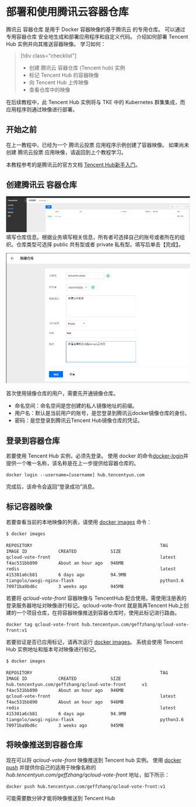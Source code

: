 # <a name="tutorial-deploy-and-use-azure-container-registry"></a> 部署和使用腾讯云容器仓库

腾讯云 容器仓库 是用于 Docker 容器映像的基于腾讯云 的专用仓库。 可以通过专用容器仓库 安全地生成和部署应用程序和自定义代码。  介绍如何部署 Tencent Hub 实例并向其推送容器映像。 学习如何：

> [!div class="checklist"]
> * 创建 腾讯云 容器仓库 (Tencent hub) 实例
> * 标记 Tencent Hub 的容器映像
> * 向 Tencent Hub 上传映像
> * 查看仓库中的映像

在后续教程中，此 Tencent Hub 实例将与 TKE 中的 Kubernetes 群集集成，而应用程序则通过映像进行部署。

## <a name="before-you-begin"></a>开始之前

在上一教程中，已经为一个 腾讯云投票 应用程序示例创建了容器映像。 如果尚未创建 腾讯云投票 应用映像，请返回到上个教程学习。

本教程参考的是腾讯云的官方文档 [Tencent Hub新手入门](https://cloud.tencent.com/document/product/857/17143)。


## <a name="create-an-qcloud-container-registry"></a>创建腾讯云 容器仓库

![创建仓库](./resource/createccr.png)
填写仓库信息。根据业务填写相关信息，所有者可选择自己的账号或者所在的组织。仓库类型可选择 public 共有型或者 private 私有型。填写后单击【完成】。

![新建仓库](./resource/createccr1.png)

首次使用镜像仓库的用户，需要先开通镜像仓库。

 - 命名空间：命名空间是您创建的私人镜像地址的前缀。
 - 用户名：默认是当前用户的账号，是您登录到腾讯云docker镜像仓库的身份。
 - 密码：是您登录到腾讯云Tencent Hub镜像仓库的凭证。

 
## <a name="log-in-to-the-container-registry"></a>登录到容器仓库

若要使用 Tencent Hub 实例，必须先登录。 使用 docker 的命令[docker-login]并提供一个唯一名称，该名称是在上一步提供给容器仓库的。

```docker cli
docker login --username=[username] hub.tencentyun.com
```

完成后，该命令会返回“登录成功”消息。

## <a name="tag-a-container-image"></a>标记容器映像

若要查看当前的本地映像的列表，请使用 [docker images][docker-images] 命令：

```
$ docker images

REPOSITORY                                                 TAG                      IMAGE ID            CREATED             SIZE
qcloud-vote-front                                          latest                   f4ac531bb890        About an hour ago   946MB
redis                                                      latest                   415381a6cb81        6 days ago          94.9MB
tiangolo/uwsgi-nginx-flask                                 python3.6                70971ba9bd6c        3 weeks ago         945MB
```

若要将 *qcloud-vote-front* 容器映像与 TencentHub 配合使用，需使用注册表的登录服务器地址对映像进行标记。qcloud-vote-front 就是我再Tencent Hub上创建的一个项目仓库，在将容器映像推送到容器仓库时，使用此标记进行路由。



```console
docker tag qcloud-vote-front hub.tencentyun.com/geffzhang/qcloud-vote-front:v1
```

若要验证是否已应用标记，请再次运行 [docker images][docker-images]。 系统会使用 Tencent Hub 实例地址和版本号对映像进行标记。

```
$ docker images

REPOSITORY                                                 TAG                      IMAGE ID            CREATED             SIZE
hub.tencentyun.com/geffzhang/qcloud-vote-front      v1                       f4ac531bb890        About an hour ago   946MB
qcloud-vote-front                                          latest                   f4ac531bb890        About an hour ago   946MB
redis                                                      latest                   415381a6cb81        6 days ago          94.9MB
tiangolo/uwsgi-nginx-flask                                 python3.6                70971ba9bd6c        3 weeks ago         945MB
```

## <a name="push-images-to-registry"></a>将映像推送到容器仓库

现在可以将 *qcloud-vote-front* 映像推送到 Tencent hub 实例。 使用 [docker push][docker-push] 并提供你自己的适用于映像名称的 *hub.tencentyun.com/geffzhang/qcloud-vote-front* 地址，如下所示：

```console
docker push hub.tencentyun.com/geffzhang/qcloud-vote-front:v1
```

可能需要数分钟才能将映像推送到 Tencent Hub

 

<!-- LINKS - external -->
[docker-login]: https://docs.docker.com/engine/reference/commandline/login/
[docker-images]: https://docs.docker.com/engine/reference/commandline/images/
[docker-push]: https://docs.docker.com/engine/reference/commandline/push/
